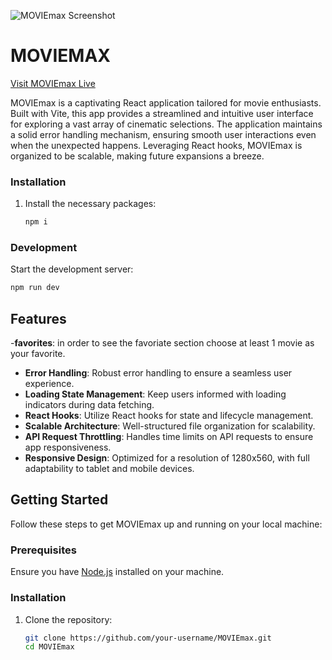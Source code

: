 ![MOVIEmax Screenshot](https://i.ibb.co/Y2jCbxw/2023-10-23-013031.png)

# MOVIEMAX
[Visit MOVIEmax Live](https://65359fd48b4dfd373a51f54d--stupendous-zabaione-094f20.netlify.app/)

MOVIEmax is a captivating React application tailored for movie enthusiasts. Built with Vite, this app provides a streamlined and intuitive user interface for exploring a vast array of cinematic selections. The application maintains a solid error handling mechanism, ensuring smooth user interactions even when the unexpected happens. Leveraging React hooks, MOVIEmax is organized to be scalable, making future expansions a breeze.
### Installation

1. Install the necessary packages:
    ```bash
    npm i
    ```

### Development

Start the development server:
```bash
npm run dev
  ```
## Features
 -**favorites**: in order to see the favoriate section choose at least 1 movie as your favorite.
- **Error Handling**: Robust error handling to ensure a seamless user experience.
- **Loading State Management**: Keep users informed with loading indicators during data fetching.
- **React Hooks**: Utilize React hooks for state and lifecycle management.
- **Scalable Architecture**: Well-structured file organization for scalability.
- **API Request Throttling**: Handles time limits on API requests to ensure app responsiveness.
- **Responsive Design**: Optimized for a resolution of 1280x560, with full adaptability to tablet and mobile devices.

## Getting Started

Follow these steps to get MOVIEmax up and running on your local machine:

### Prerequisites

Ensure you have [Node.js](https://nodejs.org/) installed on your machine.

### Installation

1. Clone the repository:
   ```bash
   git clone https://github.com/your-username/MOVIEmax.git
   cd MOVIEmax

